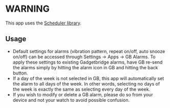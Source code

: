 # WARNING

This app uses the [Scheduler library](https://banglejs.com/apps/?id=sched). 

## Usage

* Default settings for alarms (vibration pattern, repeat on/off, auto snooze on/off) can be accessed through Settings -> Apps -> GB Alarms. To apply these settings to existing Gadgetbridge alarms, have GB re-send the alarms simply by hitting the alarm icon in GB and hitting the back button.
* If a day of the week is not selected in GB, this app will automatically set the alarm to all days of the week. In other words, selecting no days of the week is exactly the same as selecting every day of the week.
* If you wish to modify or delete a GB alarm, please do so from your device and not your watch to avoid possible confusion.
